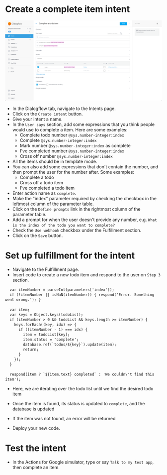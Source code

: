 # Create a complete item intent

![](screenshots/03-complete-item/01-complete-item.png)
- In the Dialogflow tab, navigate to the Intents page.
- Click on the `Create intent` button.
- Give your intent a name.
- In the `User says` section, add some expressions that you think people would use to complete a item. Here are some examples:
  - Complete todo number `@sys.number-integer:index`
  - Complete `@sys.number-integer:index`
  - Mark number `@sys.number-integer:index` as complete
  - I've completed number `@sys.number-integer:index`
  - Cross off number `@sys.number-integer:index`
- All the items should be in template mode.
- You can also add some expressions that don't contain the number, and then prompt the user for the number after. Some examples:
  - Complete a todo
  - Cross off a todo item
  - I've completed a todo item
- Enter action name as `complete`.
- Make the "index" parameter required by checking the checkbox in the leftmost column of the parameter table.
- Click on the `Define prompts` link in the rightmost column of the parameter table.
- Add a prompt for when the user doesn't provide any number, e.g. `What is the index of the todo you want to complete?`
- Check the `Use webhook` checkbox under the Fulfillment section.
- Click on the `Save` button.

# Set up fulfillment for the intent

- Navigate to the Fulfillment page.
- Insert code to create a new todo item and respond to the user on `Step 3` section.
```
  var itemNumber = parseInt(parameters['index']);
  if (!itemNumber || isNaN(itemNumber)) { respond('Error. Something went wrong.'); }

  var item;
  var keys = Object.keys(todoList);
  if (itemNumber > 0 && todoList && keys.length >= itemNumber) {
    keys.forEach((key, idx) => {
      if ((itemNumber - 1) === idx) {
        item = todoList[key];
        item.status = 'complete';
        database.ref(`todos/${key}`).update(item);
        return;
      }
    });
  }

  respond(item ? `${item.text} completed` : 'We couldn\'t find this item');
```
- Here, we are iterating over the todo list until we find the desired todo item
- Once the item is found, its status is updated to `complete`, and the database is updated
- If the item was not found, an error will be returned

- Deploy your new code.

# Test the intent

- In the Actions for Google simulator, type or say `Talk to my test app`, then complete an item.
